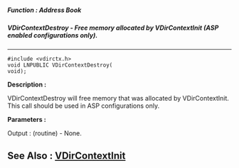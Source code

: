 ##### Function : Address Book
##### VDirContextDestroy - Free memory allocated by VDirContextInit (ASP enabled configurations only).
---
```
#include <vdirctx.h>
void LNPUBLIC VDirContextDestroy(
void);
```
**Description :**

VDirContextDestroy will free memory that was allocated by VDirContextInit.  
This call should be used in ASP configurations only.

**Parameters :**

Output :
(routine)  -  None.



**See Also :**
[VDirContextInit](/reference/Func/VDirContextInit)
---
